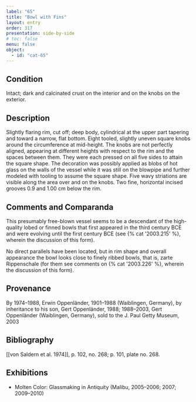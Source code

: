 ```yaml
---
label: "65"
title: "Bowl with Fins"
layout: entry
order: 317
presentation: side-by-side
# toc: false
menu: false
object:
  - id: "cat-65"
---
```


## Condition

Intact; dark and calcinated crust on the interior and on the knobs on the exterior.

## Description

Slightly flaring rim, cut off; deep body, cylindrical at the upper part tapering and toward a narrow, flat bottom. Eight tooled, slightly uneven square knobs around the circumference at mid-height. The knobs are not perfectly aligned, appearing at different heights with respect to the rim and the spaces between them. They were each pressed on all five sides to attain the square shape. The decoration was possibly applied as blobs of hot glass on the walls of the vessel while it was still on the blowpipe and further modeled with tooling to assume the square shape. Five wavy striations are visible along the area over and on the knobs. Two fine, horizontal incised grooves 0.9 and 1.00 cm below the rim.

## Comments and Comparanda

This presumably free-blown vessel seems to be a descendant of the high-quality lobed or finned bowls that first appeared in the third century BCE and were evolving until the first century BCE (see {% cat '2003.215' %}, wherein the discussion of this form).

No direct parallels have been located, but in rim shape and overall appearance the bowl looks close to finely ribbed bowls, that is, zarte Rippenschale (for them see comments on {% cat '2003.226' %}, wherein the discussion of this form).

## Provenance

By 1974–1988, Erwin Oppenländer, 1901–1988 (Waiblingen, Germany), by inheritance to his son, Gert Oppenländer, 1988; 1988–2003, Gert Oppenländer (Waiblingen, Germany), sold to the J. Paul Getty Museum, 2003

## Bibliography

[[von Saldern et al. 1974]], p. 102, no. 268; p. 101, plate no. 268.

## Exhibitions

-   Molten Color: Glassmaking in Antiquity (Malibu, 2005–2006; 2007; 2009–2010)